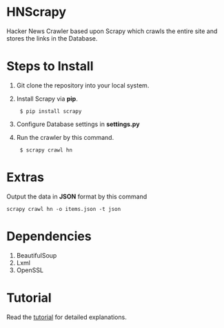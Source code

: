 HNScrapy
========

Hacker News Crawler based upon Scrapy which crawls the entire site and stores the links in the Database.

Steps to Install
========

1. Git clone the repository into your local system.
2. Install Scrapy via **pip**.

        $ pip install scrapy
        
3. Configure Database settings in **settings.py**
4. Run the crawler by this command.  

        $ scrapy crawl hn
        
Extras
========

Output the data in **JSON** format by this command

    scrapy crawl hn -o items.json -t json

Dependencies
========

1. BeautifulSoup
2. Lxml
3. OpenSSL

Tutorial
========

Read the [tutorial](http://pypix.com/python/build-website-crawler-based-upon-scrapy/)
 for detailed explanations.
